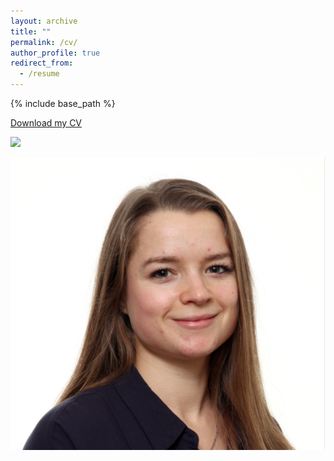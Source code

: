```yaml
---
layout: archive
title: ""
permalink: /cv/
author_profile: true
redirect_from:
  - /resume
---
```


{% include base_path %}

[Download my CV](http://nadjavanthoff.github.io/files/CV_Nadja_vantHoff.pdf)



![](/images/500x300.png)

<img src='/images/profile_nadja.png'>
